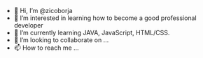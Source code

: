 - 👋 Hi, I’m @zicoborja
- 👀 I’m interested in learning how to become a good professional developer
- 🌱 I’m currently learning JAVA, JavaScript, HTML/CSS.
- 💞️ I’m looking to collaborate on ...
- 📫 How to reach me ...

<!---
zicoborja/zicoborja is a ✨ special ✨ repository because its `README.md` (this file) appears on your GitHub profile.
You can click the Preview link to take a look at your changes.
--->
